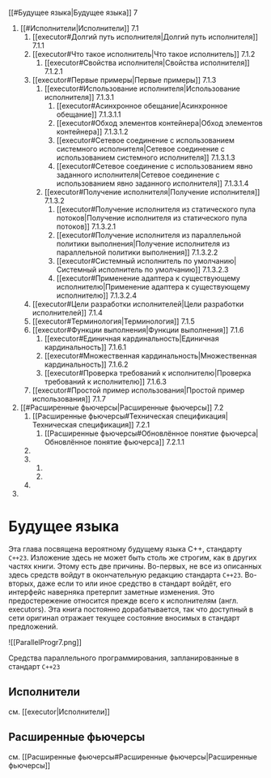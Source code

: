 
[[#Будущее языка|Будущее языка]] 7
1. [[#Исполнители|Исполнители]] 7.1
	1. [[executor#Долгий путь исполнителя|Долгий путь исполнителя]] 7.1.1
	2. [[executor#Что такое исполнитель|Что такое исполнитель]] 7.1.2
		1. [[executor#Свойства исполнителя|Свойства исполнителя]] 7.1.2.1
	3. [[executor#Первые примеры|Первые примеры]] 7.1.3
		1. [[executor#Использование исполнителя|Использование исполнителя]] 7.1.3.1
			1. [[executor#Асинхронное обещание|Асинхронное обещание]] 7.1.3.1.1
			2. [[executor#Обход элементов контейнера|Обход элементов контейнера]] 7.1.3.1.2
			3. [[executor#Сетевое соединение с использованием системного исполнителя|Сетевое соединение с использованием системного исполнителя]] 7.1.3.1.3
			4. [[executor#Сетевое соединение с использованием явно заданного исполнителя|Сетевое соединение с использованием явно заданного исполнителя]] 7.1.3.1.4
		2. [[executor#Получение исполнителя|Получение исполнителя]] 7.1.3.2
			1. [[executor#Получение исполнителя из статического пула потоков|Получение исполнителя из статического пула потоков]] 7.1.3.2.1
			2. [[executor#Получение исполнителя из параллельной политики выполнения|Получение исполнителя из параллельной политики выполнения]] 7.1.3.2.2
			3. [[executor#Системный исполнитель по умолчанию|Системный исполнитель по умолчанию]] 7.1.3.2.3
			4. [[executor#Применение адаптера к существующему исполнителю|Применение адаптера к существующему исполнителю]] 7.1.3.2.4
	4. [[executor#Цели разработки исполнителей|Цели разработки исполнителей]] 7.1.4
	5. [[executor#Терминология|Терминология]] 7.1.5
	6. [[executor#Функции выполнения|Функции выполнения]] 7.1.6
		1. [[executor#Единичная кардинальность|Единичная кардинальность]] 7.1.6.1
		2. [[executor#Множественная кардинальность|Множественная кардинальность]] 7.1.6.2
		3. [[executor#Проверка требований к исполнителю|Проверка требований к исполнителю]] 7.1.6.3
	7. [[executor#Простой пример использования|Простой пример использования]] 7.1.7
2. [[#Расширенные фьючерсы|Расширенные фьючерсы]] 7.2
	1. [[Расширенные фьючерсы#Техническая спецификация|Техническая спецификация]] 7.2.1
		1. [[Расширенные фьючерсы#Обновлённое понятие фьючерса|Обновлённое понятие фьючерса]] 7.2.1.1
	2. 
	3. 
		1. 
		2. 
	4. 
4. 

# Будущее языка

Эта глава посвящена вероятному будущему языка C++, стандарту `C++23`. Изложение здесь не может быть столь же строгим, как в других частях книги. Этому есть две причины. Во-первых, не все из описанных здесь средств войдут в окончательную редакцию стандарта `C++23`. Во-вторых, даже если то или иное средство в стандарт войдёт, его интерфейс наверняка претерпит заметные изменения. Это предостережение относится прежде всего к исполнителям (англ. executors). Эта книга постоянно дорабатывается, так что доступный в сети оригинал отражает текущее состояние вносимых в стандарт предложений.

![[ParallelProgr7.png]]

Средства параллельного программирования, запланированные в стандарт `C++23`

## Исполнители

см. [[executor|Исполнители]]

## Расширенные фьючерсы

см. [[Расширенные фьючерсы#Расширенные фьючерсы|Расширенные фьючерсы]]
































